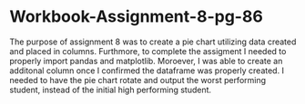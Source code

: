 # Workbook-Assignment-8-pg-86

The purpose of assignment 8 was to create a pie chart utilizing data created and placed in columns. Furthmore, to complete the assigment I needed to properly import pandas and matplotlib. Moroever, I was able to create an additonal column once I confirmed the dataframe was properly created. I  needed to have the pie chart rotate and output the worst performing student, instead of the initial high performing student. 
